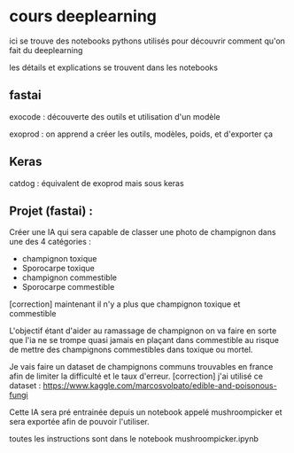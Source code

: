 # cours deeplearning
ici se trouve des notebooks pythons utilisés pour découvrir comment qu'on fait du deeplearning

les détails et explications se trouvent dans les notebooks

## fastai
exocode : découverte des outils et utilisation d'un modèle

exoprod : on apprend a créer les outils, modèles, poids, et d'exporter ça

## Keras
catdog : équivalent de exoprod mais sous keras

## Projet (fastai) : 
Créer une IA qui sera capable de classer une photo de champignon dans une des 4 catégories : 
*  champignon toxique
*  Sporocarpe toxique
*  champignon commestible
*  Sporocarpe commestible

[correction] maintenant il n'y a plus que champignon toxique et commestible

L'objectif étant d'aider au ramassage de champignon on va faire en sorte que l'ia ne se trompe quasi jamais en plaçant dans commestible au risque de mettre des champignons commestibles dans toxique ou mortel.

Je vais faire un dataset de champignons communs trouvables en france afin de limiter la difficulté et le taux d'erreur.
[correction] j'ai utilisé ce dataset : https://www.kaggle.com/marcosvolpato/edible-and-poisonous-fungi

Cette IA sera pré entrainée depuis un notebook appelé mushroompicker et sera exportée afin de pouvoir l'utiliser.

toutes les instructions sont dans le notebook mushroompicker.ipynb
